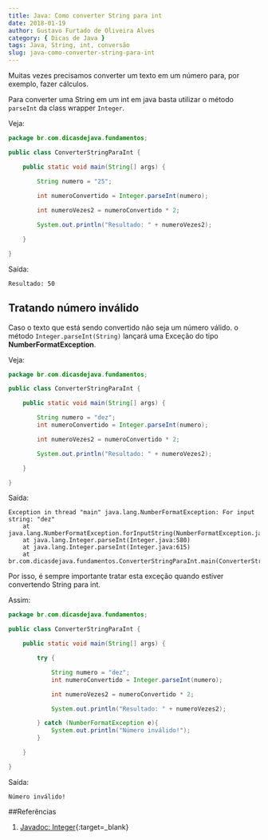 ```yaml
---
title: Java: Como converter String para int
date: 2018-01-19
author: Gustavo Furtado de Oliveira Alves
category: { Dicas de Java }
tags: Java, String, int, conversão
slug: java-como-converter-string-para-int
---
```


Muitas vezes precisamos converter um texto em um número para, por exemplo, fazer cálculos.

Para converter uma String em um int em java basta utilizar o método ```parseInt``` da class wrapper ```Integer```.

Veja:

```java
package br.com.dicasdejava.fundamentos;

public class ConverterStringParaInt {

	public static void main(String[] args) {

		String numero = "25";
		
		int numeroConvertido = Integer.parseInt(numero);

		int numeroVezes2 = numeroConvertido * 2;

		System.out.println("Resultado: " + numeroVezes2);

	}

}
```

Saída:

```
Resultado: 50
```

## Tratando número inválido

Caso o texto que está sendo convertido não seja um número válido.
o método ```Integer.parseInt(String)``` lançará uma Exceção do tipo **NumberFormatException**.

Veja:

```java
package br.com.dicasdejava.fundamentos;

public class ConverterStringParaInt {

	public static void main(String[] args) {

		String numero = "dez";
		int numeroConvertido = Integer.parseInt(numero);

		int numeroVezes2 = numeroConvertido * 2;

		System.out.println("Resultado: " + numeroVezes2);

	}

}
```

Saída:

```
Exception in thread "main" java.lang.NumberFormatException: For input string: "dez"
	at java.lang.NumberFormatException.forInputString(NumberFormatException.java:65)
	at java.lang.Integer.parseInt(Integer.java:580)
	at java.lang.Integer.parseInt(Integer.java:615)
	at br.com.dicasdejava.fundamentos.ConverterStringParaInt.main(ConverterStringParaInt.java:8)
```

Por isso, é sempre importante tratar esta exceção quando estiver convertendo
String para int.

Assim:

```java
package br.com.dicasdejava.fundamentos;

public class ConverterStringParaInt {

	public static void main(String[] args) {

		try {

			String numero = "dez";
			int numeroConvertido = Integer.parseInt(numero);

			int numeroVezes2 = numeroConvertido * 2;

			System.out.println("Resultado: " + numeroVezes2);

		} catch (NumberFormatException e){
			System.out.println("Número inválido!");
		}

	}

}
```

Saída:

```
Número inválido!
```


##Referências

1. [Javadoc: Integer](https://docs.oracle.com/javase/8/docs/api/java/lang/Integer.html){:target=\_blank}
